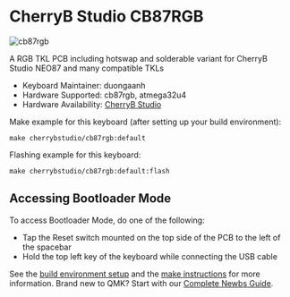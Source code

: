 # CherryB Studio CB87RGB

![cb87rgb](https://i.imgur.com/wG1qS4I.jpg)

A RGB TKL PCB including hotswap and solderable variant for CherryB Studio NEO87 and many compatible TKLs

* Keyboard Maintainer: duongaanh
* Hardware Supported: cb87rgb, atmega32u4
* Hardware Availability: [CherryB Studio](https://discord.gg/3gsCa8K)

Make example for this keyboard (after setting up your build environment):

    make cherrybstudio/cb87rgb:default

Flashing example for this keyboard:

    make cherrybstudio/cb87rgb:default:flash

## Accessing Bootloader Mode

To access Bootloader Mode, do one of the following:

* Tap the Reset switch mounted on the top side of the PCB to the left of the spacebar
* Hold the top left key of the keyboard while connecting the USB cable

See the [build environment setup](https://docs.qmk.fm/#/getting_started_build_tools) and the [make instructions](https://docs.qmk.fm/#/getting_started_make_guide) for more information. Brand new to QMK? Start with our [Complete Newbs Guide](https://docs.qmk.fm/#/newbs).
